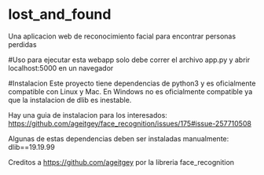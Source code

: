 # lost_and_found

Una aplicacion web de reconocimiento facial para encontrar personas perdidas

#Uso
para ejecutar esta webapp solo debe correr el archivo app.py y abrir localhost:5000 en un navegador

#Instalacion
Este proyecto tiene dependencias de python3 y es oficialmente compatible con Linux y Mac.
En Windows no es oficialmente compatible ya que la instalacion de dlib es inestable. 

Hay una guia de instalacion para los interesados:
https://github.com/ageitgey/face_recognition/issues/175#issue-257710508

Algunas de estas dependencias deben ser instaladas manualmente:
dlib==19.19.99

Creditos a https://github.com/ageitgey por la libreria face_recognition

